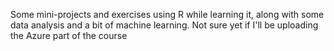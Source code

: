 Some mini-projects and exercises using R while learning it, along with some data analysis and a bit of machine learning. Not sure yet if I'll be uploading the Azure part of the course

